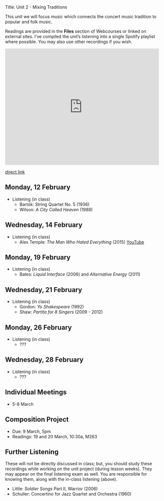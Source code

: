 Title: Unit 2 - Mixing Traditions

This unit we will focus music which connects the concert music tradition to popular and folk music.

Readings are provided in the **Files** section of Webcourses or linked on external sites. I’ve compiled the unit’s listening into a single Spotify playlist where possible. You may also use other recordings if you wish.

<iframe src="https://embed.spotify.com/?uri=spotify%3Auser%3Adavemacdo%3Aplaylist%3A1yRZ66nhTZbLyEj2ygRwNp" width="100%" height="380" frameborder="0" allowtransparency="true"></iframe>

[direct link](https://open.spotify.com/user/davemacdo/playlist/1yRZ66nhTZbLyEj2ygRwNp)

## Monday, 12 February

- Listening (in class)
	- Bartók: String Quartet No. 5 (1936)
	- Wilson: _A City Called Heaven_ (1988)

## Wednesday, 14 February

- Listening (in class)
	- Alex Temple: _The Man Who Hated Everything_ (2015) [YouTube](https://youtu.be/ieatSGff-rE)

## Monday, 19 February

- Listening (in class)
	- Bates: _Liquid Interface_ (2006) and _Alternative Energy_ (2011)

## Wednesday, 21 February

- Listening (in class)
	- Gordon: _Yo Shakespeare_ (1992)
	- Shaw: _Partita for 8 Singers_ (2009 - 2012)

## Monday, 26 February

- Listening (in class)
	- ???

## Wednesday, 28 February

- Listening (in class)
	- ???

## Individual Meetings

- 5-8 March

## Composition Project

- Due: 9 March, 5pm
- Readings: 19 and 20 March, 10:30a, M263

## Further Listening

These will not be directly discussed in class; but, you should study these recordings while working on the unit project (during lesson weeks). They may appear on the final listening exam as well. You are responsible for knowing them, along with the in-class listening (above). 

- Little: _Soldier Songs_ Part II, Warrior (2006)
- Schuller: Concertino for Jazz Quartet and Orchestra (1960)
